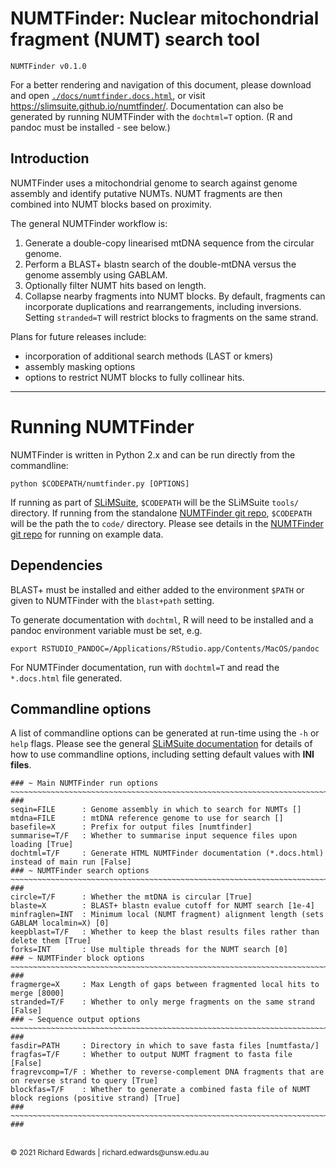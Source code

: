 # NUMTFinder: Nuclear mitochondrial fragment (NUMT) search tool

```
NUMTFinder v0.1.0
```

For a better rendering and navigation of this document, please download and open [`./docs/numtfinder.docs.html`](./docs/numtfinder.docs.html), or visit <https://slimsuite.github.io/numtfinder/>.
Documentation can also be generated by running NUMTFinder with the `dochtml=T` option. (R and pandoc must be installed - see below.)

## Introduction

NUMTFinder uses a mitochondrial genome to search against genome assembly and identify putative NUMTs. NUMT fragments
are then combined into NUMT blocks based on proximity.

The general NUMTFinder workflow is:

1. Generate a double-copy linearised mtDNA sequence from the circular genome.
2. Perform a BLAST+ blastn search of the double-mtDNA versus the genome assembly using GABLAM.
3. Optionally filter NUMT hits based on length.
4. Collapse nearby fragments into NUMT blocks. By default, fragments can incorporate duplications and rearrangements,
including inversions. Setting `stranded=T` will restrict blocks to fragments on the same strand.

Plans for future releases include:
* incorporation of additional search methods (LAST or kmers)
* assembly masking options
* options to restrict NUMT blocks to fully collinear hits.

---

# Running NUMTFinder

NUMTFinder is written in Python 2.x and can be run directly from the commandline:

    python $CODEPATH/numtfinder.py [OPTIONS]

If running as part of [SLiMSuite](http://slimsuite.blogspot.com/), `$CODEPATH` will be the SLiMSuite `tools/`
directory. If running from the standalone [NUMTFinder git repo](https://github.com/slimsuite/numtfinder), `$CODEPATH`
will be the path the to `code/` directory. Please see details in the [NUMTFinder git repo](https://github.com/slimsuite/numtfinder)
for running on example data.

## Dependencies

BLAST+ must be installed and either added to the environment `$PATH` or given to NUMTFinder with the `blast+path` setting.

To generate documentation with `dochtml`, R will need to be installed and a pandoc environment variable must be set, e.g.

    export RSTUDIO_PANDOC=/Applications/RStudio.app/Contents/MacOS/pandoc

For NUMTFinder documentation, run with `dochtml=T` and read the `*.docs.html` file generated.

## Commandline options

A list of commandline options can be generated at run-time using the `-h` or `help` flags. Please see the general
[SLiMSuite documentation](http://slimsuite.blogspot.com/2013/08/command-line-options.html) for details of how to
use commandline options, including setting default values with **INI files**.

```
### ~ Main NUMTFinder run options ~~~~~~~~~~~~~~~~~~~~~~~~~~~~~~~~~~~~~~~~~~~~~~~~~~~~~~~~~~~~~~~~~~~~~~~~~~~~~~~ ###
seqin=FILE      : Genome assembly in which to search for NUMTs []
mtdna=FILE      : mtDNA reference genome to use for search []
basefile=X      : Prefix for output files [numtfinder]
summarise=T/F   : Whether to summarise input sequence files upon loading [True]
dochtml=T/F     : Generate HTML NUMTFinder documentation (*.docs.html) instead of main run [False]
### ~ NUMTFinder search options ~~~~~~~~~~~~~~~~~~~~~~~~~~~~~~~~~~~~~~~~~~~~~~~~~~~~~~~~~~~~~~~~~~~~~~~~~~~~~~~~~ ###
circle=T/F      : Whether the mtDNA is circular [True]
blaste=X        : BLAST+ blastn evalue cutoff for NUMT search [1e-4]
minfraglen=INT  : Minimum local (NUMT fragment) alignment length (sets GABLAM localmin=X) [0]
keepblast=T/F   : Whether to keep the blast results files rather than delete them [True]
forks=INT       : Use multiple threads for the NUMT search [0]
### ~ NUMTFinder block options ~~~~~~~~~~~~~~~~~~~~~~~~~~~~~~~~~~~~~~~~~~~~~~~~~~~~~~~~~~~~~~~~~~~~~~~~~~~~~~~~~~ ###
fragmerge=X     : Max Length of gaps between fragmented local hits to merge [8000]
stranded=T/F    : Whether to only merge fragments on the same strand [False]
### ~ Sequence output options ~~~~~~~~~~~~~~~~~~~~~~~~~~~~~~~~~~~~~~~~~~~~~~~~~~~~~~~~~~~~~~~~~~~~~~~~~~~~~~~~~~~ ###
fasdir=PATH     : Directory in which to save fasta files [numtfasta/]
fragfas=T/F     : Whether to output NUMT fragment to fasta file [False]
fragrevcomp=T/F : Whether to reverse-complement DNA fragments that are on reverse strand to query [True]
blockfas=T/F    : Whether to generate a combined fasta file of NUMT block regions (positive strand) [True]
### ~~~~~~~~~~~~~~~~~~~~~~~~~~~~~~~~~~~~~~~~~~~~~~~~~~~~~~~~~~~~~~~~~~~~~~~~~~~~~~~~~~~~~~~~~~~~~~~~~~~~~~~~~~~~~ ###
```


<br>
<small>&copy; 2021 Richard Edwards | richard.edwards@unsw.edu.au</small>
